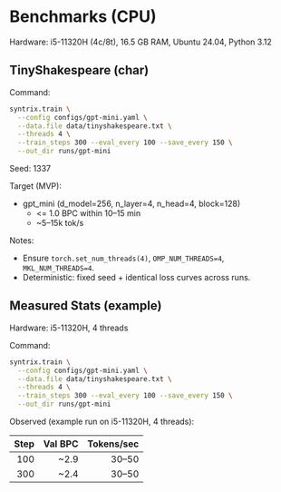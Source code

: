 # Benchmarks (CPU)

Hardware: i5-11320H (4c/8t), 16.5 GB RAM, Ubuntu 24.04, Python 3.12

## TinyShakespeare (char)

Command:

```bash
syntrix.train \
  --config configs/gpt-mini.yaml \
  --data.file data/tinyshakespeare.txt \
  --threads 4 \
  --train_steps 300 --eval_every 100 --save_every 150 \
  --out_dir runs/gpt-mini
```

Seed: 1337

Target (MVP):

- gpt_mini (d_model=256, n_layer=4, n_head=4, block=128)
  - <= 1.0 BPC within 10–15 min
  - ~5–15k tok/s

Notes:

- Ensure `torch.set_num_threads(4)`, `OMP_NUM_THREADS=4`, `MKL_NUM_THREADS=4`.
- Deterministic: fixed seed + identical loss curves across runs.

## Measured Stats (example)

Hardware: i5-11320H, 4 threads

Command:

```bash
syntrix.train \
  --config configs/gpt-mini.yaml \
  --data.file data/tinyshakespeare.txt \
  --threads 4 \
  --train_steps 300 --eval_every 100 --save_every 150 \
  --out_dir runs/gpt-mini
```

Observed (example run on i5-11320H, 4 threads):

| Step | Val BPC | Tokens/sec |
|-----:|--------:|-----------:|
|  100 |    ~2.9 |     30–50  |
|  300 |    ~2.4 |     30–50  |
